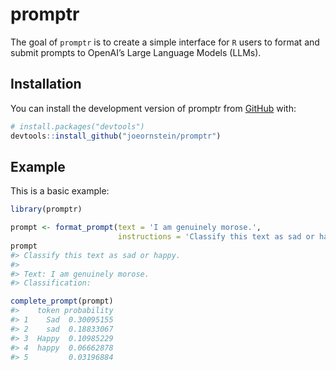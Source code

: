 
<!-- README.md is generated from README.Rmd. Please edit that file -->

# promptr

<!-- badges: start -->
<!-- badges: end -->

The goal of `promptr` is to create a simple interface for `R` users to
format and submit prompts to OpenAI’s Large Language Models (LLMs).

## Installation

You can install the development version of promptr from
[GitHub](https://github.com/) with:

``` r
# install.packages("devtools")
devtools::install_github("joeornstein/promptr")
```

## Example

This is a basic example:

``` r
library(promptr)

prompt <- format_prompt(text = 'I am genuinely morose.', 
                        instructions = 'Classify this text as sad or happy.')
prompt
#> Classify this text as sad or happy.
#> 
#> Text: I am genuinely morose.
#> Classification:

complete_prompt(prompt)
#>    token probability
#> 1    Sad  0.30095155
#> 2    sad  0.18833067
#> 3  Happy  0.10985229
#> 4  happy  0.06662878
#> 5         0.03196884
```

